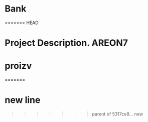 # Bank
<<<<<<< HEAD
# Project Description. AREON7
# proizv
=======
# new line
>>>>>>> parent of 5317ce8... new
